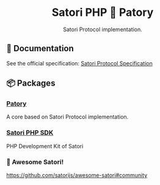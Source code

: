 <div align="center">

# Satori PHP 🔗 Patory

Satori Protocol implementation.

</div>

## 📜 Documentation

See the official specification: [Satori Protocol Specification](https://satori.js.org/zh-CN)

## 📦 Packages

### [Patory](https://github.com/im-patory/patory)

A core based on Satori Protocol implementation.

### [Satori PHP SDK](https://github.com/im-patory/spps)

PHP Development Kit of Satori

### 🎉 Awesome Satori!

https://github.com/satorijs/awesome-satori#community
